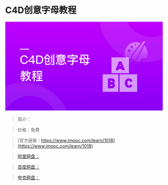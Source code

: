 # C4D创意字母教程

![img](../../assets/5fe443050001eb7105400304.jpg)

> 简介：

> 价格：免费

> [官方链接：https://www.imooc.com/learn/1018](https://www.imooc.com/learn/1018)

> [阿里网盘：]()

> [百度网盘：]()

> [夸克网盘：]()
